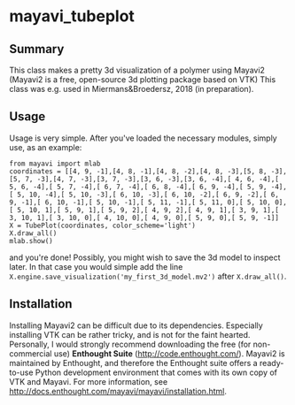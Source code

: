# mayavi_tubeplot
## Summary
This class makes a pretty 3d visualization of a polymer using Mayavi2 (Mayavi2 is a free, open-source 3d plotting package based on VTK)
This class was e.g. used in Miermans&Broedersz, 2018 (in preparation).

## Usage
Usage is very simple. After you've loaded the necessary modules, simply use, as an example:
```
from mayavi import mlab
coordinates = [[4, 9, -1],[4, 8, -1],[4, 8, -2],[4, 8, -3],[5, 8, -3],[5, 7, -3],[4, 7, -3],[3, 7, -3],[3, 6, -3],[3, 6, -4],[ 4, 6, -4],[ 5, 6, -4],[ 5, 7, -4],[ 6, 7, -4],[ 6, 8, -4],[ 6, 9, -4],[ 5, 9, -4],[ 5, 10, -4],[ 5, 10, -3],[ 6, 10, -3],[ 6, 10, -2],[ 6, 9, -2],[ 6, 9, -1],[ 6, 10, -1],[ 5, 10, -1],[ 5, 11, -1],[ 5, 11, 0],[ 5, 10, 0],[ 5, 10, 1],[ 5, 9, 1],[ 5, 9, 2],[ 4, 9, 2],[ 4, 9, 1],[ 3, 9, 1],[ 3, 10, 1],[ 3, 10, 0],[ 4, 10, 0],[ 4, 9, 0],[ 5, 9, 0],[ 5, 9, -1]]
X = TubePlot(coordinates, color_scheme='light')
X.draw_all()
mlab.show()
```
and you're done! Possibly, you might wish to save the 3d model to inspect later. In that case you would simple add the line
``` X.engine.save_visualization('my_first_3d_model.mv2') ``` after ``` X.draw_all() ```.

## Installation
Installing Mayavi2 can be difficult due to its dependencies. Especially installing VTK can be rather tricky, and is not for the faint hearted. Personally, I would strongly recommend downloading the free (for non-commercial use) **Enthought Suite** (http://code.enthought.com/). Mayavi2 is maintained by Enthought, and therefore the Enthought suite offers a ready-to-use Python development environment that comes with its own copy of VTK and Mayavi. For more information, see http://docs.enthought.com/mayavi/mayavi/installation.html.

